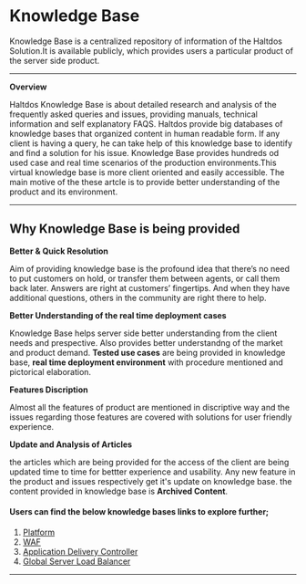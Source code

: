 # Knowledge Base

 Knowledge Base is a centralized repository of information of the Haltdos Solution.It is available publicly, which provides users  a particular product of the server side product.

----

**Overview**

Haltdos Knowledge Base is about detailed research and analysis of the frequently asked queries and issues, providing manuals, technical information and self explanatory FAQS. 
Haltdos provide big databases of knowledge bases that organized content in human readable form. If any client is having a query, he can take help of this knowledge base to identify and find a solution for his issue. Knowledge Base provides hundreds od used case and real time scenarios of the production environments.This virtual knowledge base is more client oriented and easily accessible. The main motive of the these artcle is to provide better understanding of the product and its environment.

---

## **Why Knowledge Base is being provided** ##

**Better & Quick Resolution**

Aim of providing knowledge base is the profound idea that there’s no need to put customers on hold, or transfer them between agents, or call them back later.  Answers are right at customers’ fingertips. And when they have additional questions, others in the community are right there to help.

**Better Understanding of the real time deployment cases**

Knowledge Base helps server side better understanding from the client needs and prespective. Also provides better understandng of the market and product demand. **Tested use cases** are being provided in knowledge base, **real time deployment environment** with procedure mentioned and pictorical elaboration.

**Features Discription**

Almost all the features of product are mentioned in discriptive way and the issues regarding those features are covered with solutions for user friendly experience.

**Update and Analysis of Articles**

the articles which are being provided for the access of the client are being updated time to time for bettter experience and usability. Any new feature in the product and issues respectively get it's update on knowledge base. the content provided in knowledge base is **Archived Content**.


#### Users can find the below knowledge bases links to explore further;

1. [Platform](kb/platform/platform.md)
2. [WAF](kb/waf/waf.md)
3. [Application Delivery Controller](kb/adc/adc.md)
3. [Global Server Load Balancer](kb/gslb/gslb.md)
----  